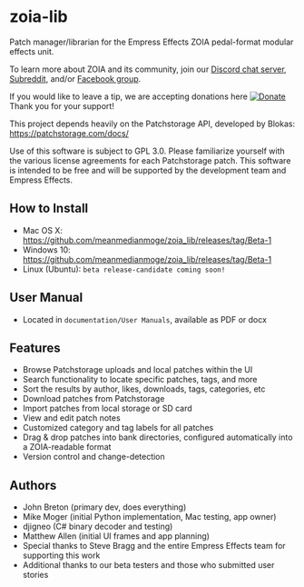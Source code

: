 # zoia-lib
Patch manager/librarian for the Empress Effects ZOIA pedal-format modular effects unit.

To learn more about ZOIA and its community, join our [Discord chat server](https://discordapp.com/invite/HG5GesY),
[Subreddit](https://reddit.com/r/zoia), and/or [Facebook group](https://facebook.com/groups/EmpressZOIAUsers).

If you would like to leave a tip, we are accepting donations here
[![Donate](https://img.shields.io/badge/Donate-PayPal-blue.svg)](https://www.paypal.com/cgi-bin/webscr?cmd=_donations&business=UUQ3SW5VMV3X4&currency_code=USD&source=url)
Thank you for your support!

This project depends heavily on the Patchstorage API, developed by Blokas: https://patchstorage.com/docs/

Use of this software is subject to GPL 3.0.
Please familiarize yourself with the various license agreements for each Patchstorage patch.
This software is intended to be free and will be supported by the development team and Empress Effects.

## How to Install
- Mac OS X: https://github.com/meanmedianmoge/zoia_lib/releases/tag/Beta-1
- Windows 10: https://github.com/meanmedianmoge/zoia_lib/releases/tag/Beta-1
- Linux (Ubuntu): `beta release-candidate coming soon!`

## User Manual
- Located in `documentation/User Manuals`, available as PDF or docx

## Features
- Browse Patchstorage uploads and local patches within the UI
- Search functionality to locate specific patches, tags, and more
- Sort the results by author, likes, downloads, tags, categories, etc
- Download patches from Patchstorage
- Import patches from local storage or SD card
- View and edit patch notes
- Customized category and tag labels for all patches
- Drag & drop patches into bank directories, configured automatically into a ZOIA-readable format
- Version control and change-detection

## Authors
- John Breton (primary dev, does everything)
- Mike Moger (initial Python implementation, Mac testing, app owner)
- djigneo (C# binary decoder and testing)
- Matthew Allen (initial UI frames and app planning)
- Special thanks to Steve Bragg and the entire Empress Effects team for supporting this work
- Additional thanks to our beta testers and those who submitted user stories
